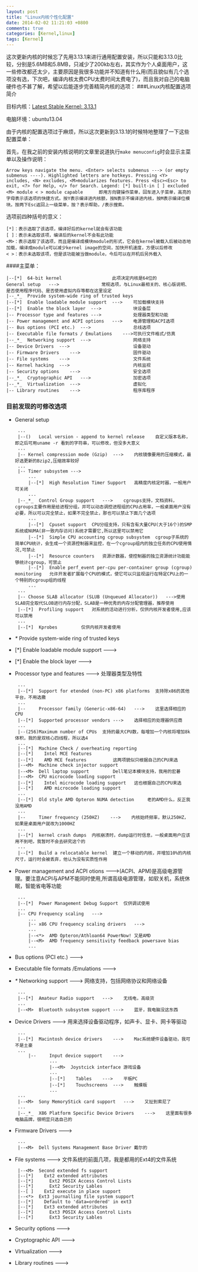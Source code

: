 ```yaml
---
layout: post
title: "Linux内核个性化配置"
date: 2014-02-02 11:21:03 +0800
comments: true
categories: [Kernel,linux]
tags: [Kernel]
---
```


这次更新内核的时候忘了先用3.13.1来进行通用配置安装，所以只能和3.13.0比较，分别是5.6MB和5.8MB，只减少了200kb左右，其实作为个人桌面用户，这一些修改都还太少，主要原因是我很多功能并不知道有什么用(而且貌似有几个选项没有选，下次吧，编译内核太费CPU太费时间太费电了)，而且我对自己的电脑硬件也不甚了解，希望以后能逐步完善精简内核的选项：
###Linux内核配置选项简介
<!--more-->
目标内核：[Latest Stable Kernel: 3.13.1](https://www.kernel.org)

电脑环境：ubuntu13.04

由于内核的配置选项过于麻烦，所以这次更新到3.13.1的时候特地整理了一下这些配置菜单：

首先，在我之前的安装内核说明的文章里说道执行`make menuconfig`时会显示主菜单以及操作说明：

    Arrow keys navigate the menu. <Enter> selects submenus ---> (or empty submenus ----). Highlighted letters are hotkeys. Pressing <Y> includes, <N> excludes, <M>modularizes features. Press <Esc><Esc> to exit, <?> for Help, </> for Search. Legend: [*] built-in [ ] excluded <M> module < > module capable      即用方向键操作菜单，回车进入子菜单，高亮的字母表示该选项的快捷方式。按Y表示编译进内核额，按N表示不编译进内核，按M表示编译位模块。按两下Esc返回上一级菜单，按？表示帮助，/表示搜索。
选项前四种括号的意义：
     
    [*]：表示选取了该选项，编译好后的kernel就会有该功能
    [ ]：表示未选取该项，编译后的kernel不会有此功能
    <M>：表示选取了该选项，而且是编译成模块module的形式，它会在kernel被载入后被动态地加载，编译成module可以减少kernel image的空间，加快开机速度，方便以后修改
    < >：表示未选取该项，但是该功能被当做module，今后可以在开机后另外载入
####主菜单：
    
    |--[*]	64-bit kernel					此项决定内核是64位的
	General setup	--->				常规选项，与Linux最相关的、核心版说明、是否使用程序代码、是否使用虚拟内存等都在这里设定
    |--_*_	Provide system-wide ring of trusted keys
    |--[*]	Enable loadable module support	--->	可加载模块支持
    |--[*]	Enable the block layer	--->			块设备层
    |--	Processor type and features	--->		    处理器类型和功能
    |--	Power management and ACPI options	--->	电源管理和ACPI选项
    |--	Bus options (PCI etc.)	--->			    总线选项
    |--	Executable file formats / Emulations	--->可执行文件格式/仿真
    |--_*_	Networking support	--->			    网络支持
    |--	Device Drivers	--->				        设备驱动
    |--	Firmware Drivers	--->			        固件驱动
    |--	File systems	--->				        文件系统
    |--	Kernel hacking	--->				        内核监视
    |--	Security options	--->			        安全选项
    |--_*_	Cryptographic API	--->			    加密选项
    |--_*_	Virtualization	--->				    虚拟化
    |--	Library routines	--->			        程序库程序
### 目前发现的可修改选项
 - General setup

    	...
     	|--()	Local version - append to kernel release	自定义版本名称，即之后可用uname -r 看到的字符串，可以修改，但没多大意义
        ...
        |--	Kernel compression mode (Gzip)	--->	内核镜像要用的压缩模式，最好选更新的Bzip2,压缩效率较好
	    ...
     	|--	Timer subsystem	--->
		    ...
		    |--[*]	High Resolution Timer Support	高精度内核定时器，一般用户可关闭
	        ...   
	    |--_*_	Control Group support	--->	cgroups支持，文档资料，cgroups主要作用是给进程分组，并可以动态调控进程组的CPU占用率，一般桌面用户没有必要，所以可以完全禁止，如果不完全禁止，那也可以禁止下面几个选项
		    ...
		    |--[*]	Cpuset support	CPU分组支持，只有含有大量CPU(大于16个)的SMP系统或NUMA(非一致内存访问)系统才需要它,所以这里可以禁用它
		    |--[*]	Simple CPU accounting cgroup subsystem	cgroup子系统的简单CPU统计，会生成一个资源控制器来监控，在一个cgroup组内的独立任务的CPU使用情况,可禁止
		    |--[*]	Resource counters	资源计数器，使控制器的独立资源统计功能能够统计cgroup，可禁止
		    |--[*]  Enable perf_event per-cpu per-container group (cgroup) monitoring	允许开发者扩展每个CPU的模式，使它可以只监视运行在特定CPU上的一个特别的cgroup组的线程
	        ...
	    ...
	    |--	Choose SLAB allocator (SLUB (Unqueued Allocator))	--->使用SLAB完全取代SLOB进行内存分配，SLAB是一种优秀的内存分配管理器，推荐使用
	    |--[*]	Profiling support	对系统的活动进行分析，仅供内核开发者使用,应该可以禁用
	    ...
	    |--[*]	Kprobes 		仅供内核开发者使用
 - _*_	Provide system-wide ring of trusted keys
 - [*]	Enable loadable module support	--->
 - [*]	Enable the block layer	--->
 - Processor type and features --->	处理器类型及特性

    	...
    	|--[*]  Support for etended (non-PC) x86 platforms	支持除x86的其他平台，不用选撒
	    ...
    	|--     Processor family (Generic-x86-64)   --->    这里选择相应的CPU
	    |--[*]	Supported processor vendors	--->	选择相应的处理器供应商
	    ...
	    |--(256)Maximum number of CPUs	支持的最大CPU数，每增加一个内核将增加8k体积，我的是双核心四线程，所以选4
	    ...
	    |--[*]	Machine Check / overheating reporting   
    	|--[*]    Intel MCE features
    	|--[*]    AMD MCE features          这两项貌似只根据自己的CPU来选
    	|--<M>  Machine check injector support
    	|--<M>  Dell laptop support			Dell笔记本模块支持，我用的宏碁
    	|--<M>  CPU microcode loading support
    	|--[*]    Intel microcode loading support	这也根据自己的CPU来选
    	|--[*]    AMD microcode loading support
	    ...
	    |--[*]	Old style AMD Opteron NUMA detection	 老的AMD什么，反正我没用AMD
	    ...
	    |--     Timer frequency (250HZ)    --->    内核始终频率，默认250HZ，如果是桌面用户就改为1000HZ
	    ...
	    |--[*]	kernel crash dumps	内核崩溃时，dump运行时信息，一般桌面用户应该用不到吧，我暂时不会去研究这个的
	    ...
    	|--[*]  Build a relocatable kernel  建立一个移动的内核，并增加10%的内核尺寸，运行时会被丢弃，他认为没有实质性作用

 - Power management and ACPI otions --->(ACPI、APM)是高级电源管理。要注意ACPI与APM不能同时使用,所谓高级电源管理，如软关机，系统休眠，智能省电等功能

	    ...
	    |--[*]  Power Management Debug Support	仅供调试使用
	    ...
	    |--	CPU Frequency scaling	--->
		    ...
		    |--	x86 CPU frequency scaling drivers	--->
			...
			|--<*>	AMD Opteron/Athloan64 PowerNow!	又是AMD	
			|--<M>	AMD frequency sensitivity feedback powersave bias
			...
 - Bus options (PCI etc.)	--->
 - Executable file formats /Emulations	--->
 - _*_ Networking support --->          网络支持，包括网络协议和网络设备

	    ...
	    |--[*]  Amateur Radio support   --->	无线电，高级货
	    ...
	    |--<M>	Bluetooth subsystem support	--->	蓝牙，我电脑没这东西


 - Device Drivers --->    用来选择设备驱动程序，如声卡、显卡、网卡等驱动

	    ...
	    |--[*]  Macintosh device drivers    --->    Mac系统硬件设备驱动，我可不是土豪
	    ...
    	    |--     Input device support    --->
		            ...
		            |--<M>	Joystcick interface	游戏设备
		            ...
		            |--[*]	  Tables	--->	平板PC
		            |--[*]	  Touchscreens	--->	触摸板
		            ...
	    ...
	    |--<M>	Sony MemoryStick card support	--->	又扯到索尼了
	    ...
	    |--_*_	X86 Platform Specific Device Drivers	--->	这里面有很多电脑品牌，很明显只选自己的

 - Firmware Drivers	--->
	
        ...
	    |--<M>	Dell Systems Management Base Driver	戴尔的

 - File systems --->				文件系统的前面几项，我是都用的Ext4的文件系统

        |--<M>  Second extended fs support
        |--[*]    Ext2 extended attributes
        |--[*]      Ext2 POSIX Access Control Lists
        |--[*]      Ext2 Security Lables
        |--[ ]    Ext2 execute in place support
        |--<*>  Ext3 journalling file system support
        |--[*]    Default to 'data=ordered' in ext3
        |--[*]    Ext3 extended attributes
        |--[*]      Ext3 POSIX Access Control Lists
        |--[*]      Ext3 Security Lables
 - Security options	--->
 - Cryptographic API	--->
 - VIrtualization	--->
 - Library routines	--->

